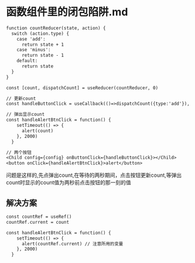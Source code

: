# 函数组件里的闭包陷阱.md

```txt
function countReducer(state, action) {
  switch (action.type) {
    case 'add':
      return state + 1
    case 'minus':
      return state - 1
    default:
      return state
  }
}

const [count, dispatchCount] = useReducer(countReducer, 0)
```

```txt
// 更新count
const handleButtonClick = useCallback(()=>dispatchCount({type:'add'}), [])

// 弹出显示count
const handleAlertBtnClick = function() {
    setTimeout(() => {
      alert(count)
    }, 2000)
  }

// 两个按钮
<Child config={config} onButtonClick={handleButtonClick}></Child>
<button onClick={handleAlertBtnClick}>alert</button>
```

问题是这样的,先点弹出count,在等待的两秒期间，点击按钮更新count,等弹出count时显示的count值为两秒前点击按钮的那一刻的值

## 解决方案

```txt
const countRef = useRef()
countRef.current = count

const handleAlertBtnClick = function() {
    setTimeout(() => {
      alert(countRef.current) // 注意所用的变量
    }, 2000)
  }
```
